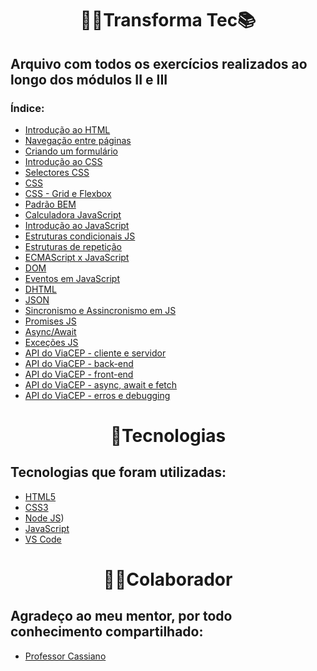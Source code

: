 <h1 align=center>👩‍💻Transforma Tec📚</h1>

## Arquivo com todos os exercícios realizados ao longo dos módulos II e III

### Índice:
- [Introdução ao HTML](01.%20aula%2017%20intro%20HTML5)
- [Navegação entre páginas](02.%20aula%2018%20navega%C3%A7%C3%A3o%20entre%20p%C3%A1ginas%20HTM5)
- [Criando um formulário](03.%20aula%2019%20criando%20um%20formul%C3%A1rio)
- [Introdução ao CSS](04.%20aula%2021%20intro%20CSS3)
- [Selectores CSS](05.%20aula%2022%20seletores%20CSS3)
- [CSS](06.%20aula%2023%20CSS3)
- [CSS - Grid e Flexbox](07.%20aula%2024%20Grid%20e%20Flexbox)
- [Padrão BEM](08.%20aula%2026%20padr%C3%A3o%20BEM)
- [Calculadora JavaScript](09.%20aula%2032%20calculadora%20JS)
- [Introdução ao JavaScript](10.%20aula%2033%20intro%20JS/)
- [Estruturas condicionais JS](11.%20aula%2034%20estruturas%20condicionais/)
- [Estruturas de repetição](12.%20aula%2035%20estruturas%20de%20repeti%C3%A7%C3%A3o/)
- [ECMAScript x JavaScript](13.%20aula%2036%20ECMAScriptxJavaScript/)
- [DOM](14.%20aula%2038%20DOM/)
- [Eventos em JavaScript](15.%20aula%2039%20Criando%20eventos%20JS/)
- [DHTML](16.%20aula%2040%20DHTML/)
- [JSON](17.%20aula%2041%20JSON/)
- [Sincronismo e Assincronismo em JS](18.%20aula%2043%20sincronismo%20e%20assincronismo/)
- [Promises JS](19.%20aula%2044%20promises%20JS/)
- [Async/Await](20.%20aula%2045%20async%2C%20await/)
- [Exceções JS](21.%20aula%2046%20exce%C3%A7%C3%B5es%20JS/)
- [API do ViaCEP - cliente e servidor](22.%20aula%2048%20API%20do%20ViaCEP%20-%20cliente%20e%20servidor/)
- [API do ViaCEP - back-end](23.%20aula%2049%20API%20do%20ViaCEP%20-%20back-end/)
- [API do ViaCEP - front-end](24.%20aula%2050%20API%20do%20ViaCep%20-%20front-end/)
- [API do ViaCEP - async, await e fetch](25.%20aula%2051%20API%20do%20ViaCEP%20-%20async,%20await%20e%20fetch/)
- [API do ViaCEP - erros e debugging](26.%20aula%2052%20API%20do%20ViaCEP%20-%20erros%20e%20debugging/)



<h1 align=center>🚀Tecnologias</h1>

## Tecnologias que foram utilizadas: 
- [HTML5](https://img.shields.io/badge/HTML5-E34F26?style=for-the-badge&logo=html5&logoColor=white)
- [CSS3](https://img.shields.io/badge/CSS3-1572B6?style=for-the-badge&logo=css3&logoColor=white)
- [Node JS](https://img.shields.io/badge/node.js-6DA55F?style=for-the-badge&logo=node.js&logoColor=white))
- [JavaScript](https://img.shields.io/badge/JavaScript-F7DF1E?style=for-the-badge&logo=javascript&logoColor=black)
- [VS Code](https://img.shields.io/badge/Visual%20Studio%20Code-0078d7.svg?style=for-the-badge&logo=visual-studio-code&logoColor=white)



<h1 align=center>👨‍💻Colaborador</h1>

## Agradeço ao meu mentor, por todo conhecimento compartilhado:
- [Professor Cassiano](https://github.com/cassiano-dio)